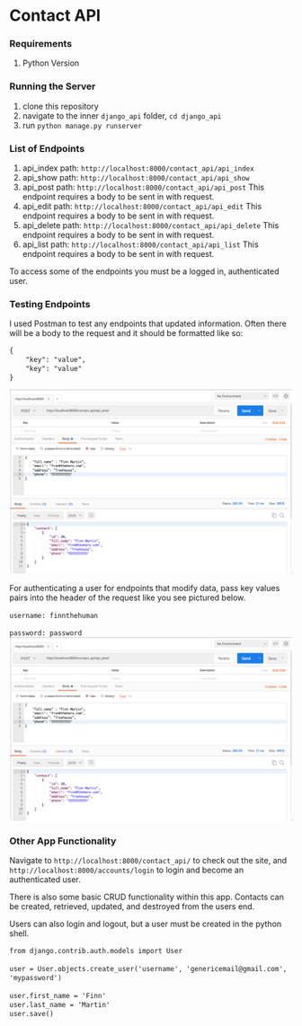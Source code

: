 # Contact API

### Requirements
1. Python Version

### Running the Server
1. clone this repository
2. navigate to the inner `django_api` folder, `cd django_api`
3. run `python manage.py runserver`

### List of Endpoints
1. api_index path: `http://localhost:8000/contact_api/api_index`
2. api_show path: `http://localhost:8000/contact_api/api_show`
3. api_post path: `http://localhost:8000/contact_api/api_post` This endpoint requires a body to be sent in with request.
4. api_edit path: `http://localhost:8000/contact_api/api_edit` This endpoint requires a body to be sent in with request.
5. api_delete path: `http://localhost:8000/contact_api/api_delete` This endpoint requires a body to be sent in with request.
6. api_list path: `http://localhost:8000/contact_api/api_list` This endpoint requires a body to be sent in with request.

To access some of the endpoints you must be a logged in, authenticated user.

### Testing Endpoints
I used Postman to test any endpoints that updated information.
Often there will be a body to the request and it should be formatted like so:

```
{
	"key": "value",
	"key": "value"
}
```

![Alt text](postman_screenshot.png?raw=true "Postman Screenshot")

For authenticating a user for endpoints that modify data, pass key values pairs into the header of the request like you see pictured below.

`username: finnthehuman`

`password: password`
![Alt text](postman_screenshot.png?raw=true "Postman Screenshot")

### Other App Functionality
Navigate to `http://localhost:8000/contact_api/` to check out the site, and `http://localhost:8000/accounts/login` to login and become an authenticated user.

There is also some basic CRUD functionality within this app. Contacts can be created, retrieved, updated, and destroyed from the users end.

Users can also login and logout, but a user must be created in the python shell.

```
from django.contrib.auth.models import User

user = User.objects.create_user('username', 'genericemail@gmail.com', 'mypassword')

user.first_name = 'Finn'
user.last_name = 'Martin'
user.save()
```
